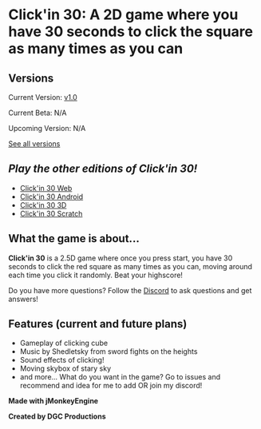 
# **Click'in 30: A 2D game where you have 30 seconds to click the square as many times as you can**

## **Versions**
Current Version: [v1.0](https://github.com/DGCProductions/Click-in-90/releases/tag/v1.0)

Current Beta: N/A

Upcoming Version: N/A

[See all versions](https://github.com/DGCProductions/Click-in-90/releases)

## *Play the other editions of Click'in 30!*
- [Click'in 30 Web](https://dgcproductions.github.io/)
- [Click'in 30 Android](https://play.google.com/store/apps/details?id=org.lunapark.dev.jmonkey3template)
- [Click'in 30 3D](https://www.indiedb.com/games/clickin-30-3d)
- [Click'in 30 Scratch](https://scratch.mit.edu/projects/306598008/)

## **What the game is about...**

**Click'in 30** is a 2.5D game where once you press start, you have 30 seconds to click the red square as many times as you can, moving around each time you click it randomly. Beat your highscore!

Do you have more questions? Follow the [Discord](https://discord.gg/JvyF9Pq) to ask questions and get answers!

## **Features (current and future plans)**
- Gameplay of clicking cube
- Music by Shedletsky from sword fights on the heights
- Sound effects of clicking!
- Moving skybox of stary sky
 - and more... What do you want in the game? Go to issues and recommend and idea for me to add OR join my discord!
 
 **Made with jMonkeyEngine**
 
 **Created by DGC Productions**
